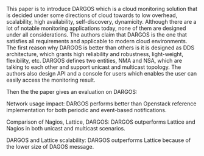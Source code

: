 This paper is to introduce DARGOS which is a cloud monitoring solution that is decided under some directions of cloud towards to low overhead, scalability, high availability, self-discovery, dynamicity. Although there are a lot of notable monitoring applications today, none of them are designed under all considerations. The authors claim that DARGOS is the one that satisfies all requirements and applicable to modern cloud environments. The first reason why DARGOS is better than others is it is designed as DDS architecture, which grants high reliability and robustness, light-weight, flexibility, etc. DARGOS defines two entities, NMA and NSA, which are talking to each other and support unicast and multicast topology. The authors also design API and a console for users which enables the user can easily access the monitoring result.

Then the the paper gives an evaluation on DARGOS:

Network usage impact: DARGOS performs better than Openstack reference implementation for both periodic and event-based notifications.

Comparison of Nagios, Lattice, DARGOS: DARGOS outperforms Lattice and Nagios in both unicast and multicast scenarios.

DARGOS and Lattice scalability: DARGOS outperforms Lattice because of the lower size of DAGOS message.
